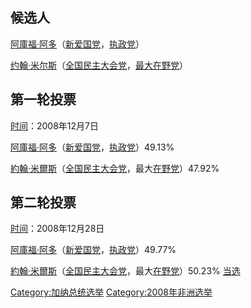 ## 候选人

[阿庫福·阿多](https://zh.wikipedia.org/wiki/阿庫福·阿多 "wikilink")（[新爱国党](https://zh.wikipedia.org/wiki/新爱国党 "wikilink")，[执政党](https://zh.wikipedia.org/wiki/执政党 "wikilink")）

[约翰·米尔斯](https://zh.wikipedia.org/wiki/約翰·阿塔·米爾斯 "wikilink")（[全国民主大会党](https://zh.wikipedia.org/wiki/全国民主大会党 "wikilink")，[最大在野党](https://zh.wikipedia.org/wiki/最大在野党 "wikilink")）

## 第一轮投票

[时间](../Page/时间.md "wikilink")：2008年12月7日

[阿庫福·阿多](https://zh.wikipedia.org/wiki/阿庫福·阿多 "wikilink")（[新爱国党](https://zh.wikipedia.org/wiki/新爱国党 "wikilink")，[执政党](https://zh.wikipedia.org/wiki/执政党 "wikilink")）49.13%

[約翰·米爾斯](https://zh.wikipedia.org/wiki/約翰·阿塔·米爾斯 "wikilink")（[全国民主大会党](https://zh.wikipedia.org/wiki/全国民主大会党 "wikilink")，最大[在野党](https://zh.wikipedia.org/wiki/在野党 "wikilink")）47.92%

## 第二轮投票

[时间](../Page/时间.md "wikilink")：2008年12月28日

[阿庫福·阿多](https://zh.wikipedia.org/wiki/阿庫福·阿多 "wikilink")（[新爱国党](https://zh.wikipedia.org/wiki/新爱国党 "wikilink")，[执政党](https://zh.wikipedia.org/wiki/执政党 "wikilink")）49.77%

[約翰·米爾斯](https://zh.wikipedia.org/wiki/約翰·阿塔·米爾斯 "wikilink")（[全国民主大会党](https://zh.wikipedia.org/wiki/全国民主大会党 "wikilink")，最大[在野党](https://zh.wikipedia.org/wiki/在野党 "wikilink")）50.23% [当选](https://zh.wikipedia.org/wiki/当选 "wikilink")

[Category:加纳总统选举](https://zh.wikipedia.org/wiki/Category:加纳总统选举 "wikilink") [Category:2008年非洲选举](https://zh.wikipedia.org/wiki/Category:2008年非洲选举 "wikilink")